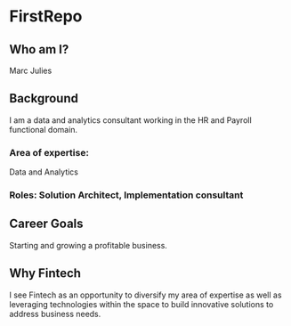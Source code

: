 # FirstRepo

## Who am I?
Marc Julies

## Background
I am a data and analytics consultant working in the HR and Payroll functional domain. 
### Area of expertise: 
Data and Analytics
### Roles: Solution Architect, Implementation consultant

## Career Goals
Starting and growing a profitable business.

## Why Fintech
I see Fintech as an opportunity to diversify my area of expertise as well as leveraging technologies within the space to build innovative solutions to address business needs.

